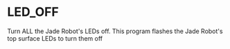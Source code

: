 LED_OFF
=======

Turn ALL the Jade Robot's LEDs off.  This program flashes the Jade Robot's top surface LEDs to turn them off
